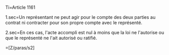 Ti=Article 1161

1.sec=Un représentant ne peut agir pour le compte des deux parties au contrat ni contracter pour son propre compte avec le représenté.

2.sec=En ces cas, l'acte accompli est nul à moins que la loi ne l'autorise ou que le représenté ne l'ait autorisé ou ratifié.

=[Z/paras/s2]